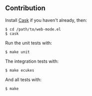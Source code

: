 ## Contribution

Install [Cask](https://github.com/cask/cask) if you haven't already,
then:

    $ cd /path/to/web-mode.el
    $ cask

Run the unit tests with:

    $ make unit

The integration tests with:

    $ make ecukes

And all tests with:

    $ make
